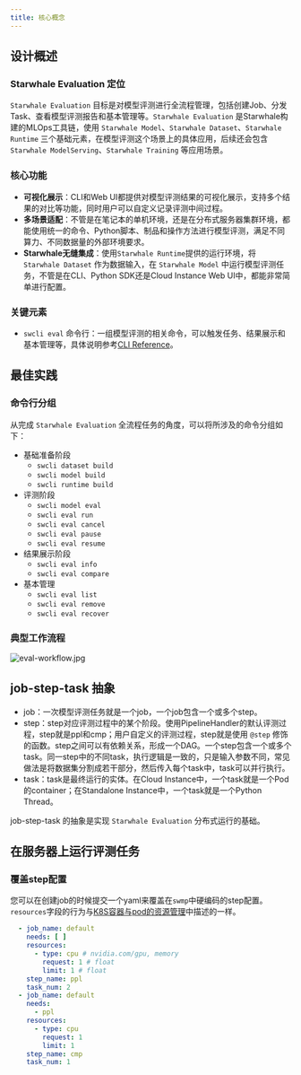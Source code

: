```yaml
---
title: 核心概念
---
```


## 设计概述

### Starwhale Evaluation 定位

`Starwhale Evaluation` 目标是对模型评测进行全流程管理，包括创建Job、分发Task、查看模型评测报告和基本管理等。`Starwhale Evaluation` 是Starwhale构建的MLOps工具链，使用 `Starwhale Model`、`Starwhale Dataset`、`Starwhale Runtime` 三个基础元素，在模型评测这个场景上的具体应用，后续还会包含 `Starwhale ModelServing`、`Starwhale Training` 等应用场景。

### 核心功能

- **可视化展示**：CLI和Web UI都提供对模型评测结果的可视化展示，支持多个结果的对比等功能，同时用户可以自定义记录评测中间过程。
- **多场景适配**：不管是在笔记本的单机环境，还是在分布式服务器集群环境，都能使用统一的命令、Python脚本、制品和操作方法进行模型评测，满足不同算力、不同数据量的外部环境要求。
- **Starwhale无缝集成**：使用`Starwhale Runtime`提供的运行环境，将 `Starwhale Dataset` 作为数据输入，在 `Starwhale Model` 中运行模型评测任务，不管是在CLI、Python SDK还是Cloud Instance Web UI中，都能非常简单进行配置。

### 关键元素

- `swcli eval` 命令行：一组模型评测的相关命令，可以触发任务、结果展示和基本管理等，具体说明参考[CLI Reference](api/cli.md)。

## 最佳实践

### 命令行分组

从完成 `Starwhale Evaluation` 全流程任务的角度，可以将所涉及的命令分组如下：

- 基础准备阶段
  - `swcli dataset build`
  - `swcli model build`
  - `swcli runtime build`
- 评测阶段
  - `swcli model eval`
  - `swcli eval run`
  - `swcli eval cancel`
  - `swcli eval pause`
  - `swcli eval resume`
- 结果展示阶段
  - `swcli eval info`
  - `swcli eval compare`
- 基本管理
  - `swcli eval list`
  - `swcli eval remove`
  - `swcli eval recover`

### 典型工作流程

![eval-workflow.jpg](../img/eval-workflow.jpg)

## job-step-task 抽象

- job：一次模型评测任务就是一个job，一个job包含一个或多个step。
- step：step对应评测过程中的某个阶段。使用PipelineHandler的默认评测过程，step就是ppl和cmp；用户自定义的评测过程，step就是使用 `@step` 修饰的函数。step之间可以有依赖关系，形成一个DAG。一个step包含一个或多个task。同一step中的不同task，执行逻辑是一致的，只是输入参数不同，常见做法是将数据集分割成若干部分，然后传入每个task中，task可以并行执行。
- task：task是最终运行的实体。在Cloud Instance中，一个task就是一个Pod的container；在Standalone Instance中，一个task就是一个Python Thread。

job-step-task 的抽象是实现 `Starwhale Evaluation` 分布式运行的基础。

## 在服务器上运行评测任务

### 覆盖step配置

您可以在创建job的时候提交一个yaml来覆盖在`swmp`中硬编码的step配置。`resources`字段的行为与[K8S容器与pod的资源管理](https://kubernetes.io/docs/concepts/configuration/manage-resources-containers/)中描述的一样。

```yaml
  - job_name: default
    needs: [ ]
    resources:
      - type: cpu # nvidia.com/gpu, memory
        request: 1 # float
        limit: 1 # float
    step_name: ppl
    task_num: 2
  - job_name: default
    needs:
      - ppl
    resources:
      - type: cpu
        request: 1
        limit: 1
    step_name: cmp
    task_num: 1
```
